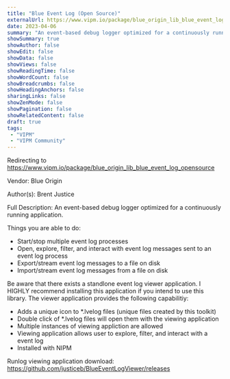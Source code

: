 ```yaml
---
title: "Blue Event Log (Open Source)"
externalUrl: https://www.vipm.io/package/blue_origin_lib_blue_event_log_opensource
date: 2023-04-06
summary: "An event-based debug logger optimized for a continuously running application."
showSummary: true
showAuthor: false
showEdit: false
showData: false
showViews: false
showReadingTime: false
showWordCount: false
showBreadcrumbs: false
showHeadingAnchors: false
sharingLinks: false
showZenMode: false
showPagination: false
showRelatedContent: false
draft: true
tags:
 - "VIPM"
 - "VIPM Community"
---
```


Redirecting to https://www.vipm.io/package/blue_origin_lib_blue_event_log_opensource

Vendor: Blue Origin

Author(s): Brent Justice
 
Full Description:
An event-based debug logger optimized for a continuously running application.

Things you are able to do:
- Start/stop multiple event log processes
- Open, explore, filter, and interact with event log messages sent to an event log process
- Export/stream event log messages to a file on disk
- Import/stream event log messages from a file on disk

Be aware that there exists a standlone event log viewer application.
I HIGHLY recommend installing this application if you intend to use this library.
The viewer application provides the following capabilitiy:
- Adds a unique icon to *.lvelog files (unique files created by this toolkit)
- Double click of *.lvelog files will open them with the viewing application
- Multiple instances of viewing appliction are allowed
- Viewing application allows user to explore, filter, and interact with a event log
- Installed with NIPM

Runlog viewing application download:
https://github.com/justiceb/BlueEventLogViewer/releases
